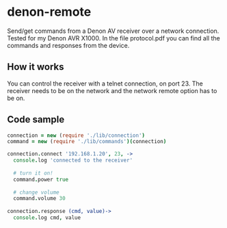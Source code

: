 denon-remote
============

Send/get commands from a Denon AV receiver over a network connection. Tested for my Denon AVR X1000.
In the file protocol.pdf you can find all the commands and responses from the device. 

## How it works
You can control the receiver with a telnet connection, on port 23. 
The receiver needs to be on the network and the network remote option has to be on.

## Code sample
````coffee
connection = new (require './lib/connection')
command = new (require './lib/commands')(connection)

connection.connect '192.168.1.20', 23, ->
  console.log 'connected to the receiver'
  
  # turn it on!
  command.power true
  
  # change volume
  command.volume 30
	
connection.response (cmd, value)->
  console.log cmd, value
````